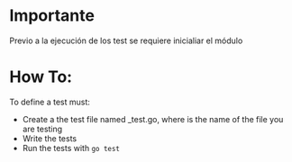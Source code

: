 # Importante

Previo a la ejecución de los test se requiere inicialiar el módulo

# How To:
To define a test must:

- Create a the test file named <file>_test.go, where <file> is the name of the file you are testing
- Write the tests
- Run the tests with ```go test```
